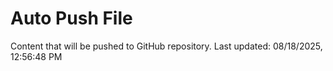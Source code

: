 # Auto Push File

Content that will be pushed to GitHub repository.
Last updated: 08/18/2025, 12:56:48 PM
